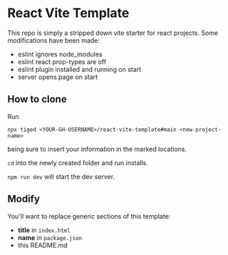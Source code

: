 # React Vite Template

This repo is simply a stripped down vite starter for react projects. Some modifications have been made:

- eslint ignores node_modules
- eslint react prop-types are off
- eslint plugin installed and running on start
- server opens page on start

## How to clone

Run

`npx tiged <YOUR-GH-USERNAME>/react-vite-template#main <new-project-name>`

being sure to insert your information in the marked locations.

`cd` into the newly created folder and run installs.

`npm run dev` will start the dev server.

## Modify

You'll want to replace generic sections of this template:

- **title** in `index.html`
- **name** in `package.json`
- this README.md